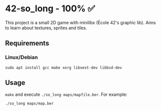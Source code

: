 # 42-so_long - 100% ✅
This project is a small 2D game with minilibx (École 42's graphic lib). Aims to learn about textures, sprites and tiles.

## Requirements
### Linux/Debian
```
sudo apt install gcc make xorg libxext-dev libbsd-dev
```

## Usage
`make` and execute `./so_long maps/mapfile.ber`. For example:
```
./so_long maps/map.ber
```

